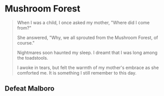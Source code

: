 # Mushroom Forest

> When I was a child, I once asked my mother, "Where did I come from?"
>
> She answered, "Why, we all sprouted from the Mushroom Forest, of course."
>
> Nightmares soon haunted my sleep. I dreamt that I was long among the toadstools.
>
> I awoke in tears, but felt the warmth of my mother's embrace as she comforted me. It is something I still remember to this day.

## Defeat Malboro
